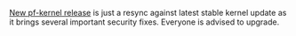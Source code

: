 [New pf-kernel release](https://pf.natalenko.name/sources/4.11/patch-4.11-pf6.xz) is just a resync against latest stable kernel update as it brings several important security fixes. Everyone is advised to upgrade.
